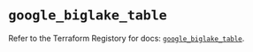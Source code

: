 # `google_biglake_table`

Refer to the Terraform Registory for docs: [`google_biglake_table`](https://registry.terraform.io/providers/hashicorp/google/5.10.0/docs/resources/biglake_table).
